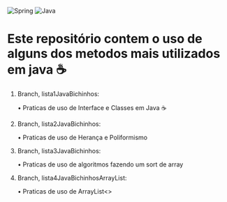 
![Spring](https://img.shields.io/badge/spring-%236DB33F.svg?style=for-the-badge&logo=spring&logoColor=white)
![Java](https://img.shields.io/badge/java-%23ED8B00.svg?style=for-the-badge&logo=openjdk&logoColor=white)
# Este repositório contem o uso de alguns dos metodos mais utilizados em java ☕

1. Branch, lista1JavaBichinhos:

    • Praticas de uso de Interface e Classes em Java ☕

2. Branch, lista2JavaBichinhos:

    • Praticas de uso de Herança e Poliformismo

3. Branch, lista3JavaBichinhos:

    • Praticas de uso de algoritmos fazendo um sort de array

4. Branch, lista4JavaBichinhosArrayList:

    • Praticas de uso de ArrayList<>

